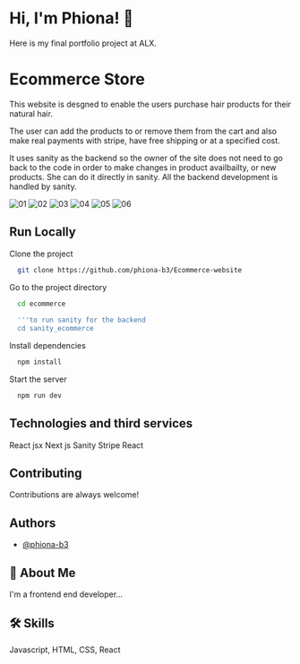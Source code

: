 
# Hi, I'm Phiona! 👋
Here is my final portfolio project at ALX.

# Ecommerce Store

This website is desgned to enable the users purchase hair products for their natural hair.

The user can add the products to or remove them from the cart and also make real payments with stripe, have free shipping or at a specified cost.

It uses sanity as the backend so the owner of the site does not need to go back to the code in order to make changes in product availbailty, or new products. She can do it directly in sanity.
All the backend development is handled by sanity.

![01](https://user-images.githubusercontent.com/102053232/234337300-d3ebb194-0db9-4bef-a0dd-adba74ea3ba4.png)
![02](https://user-images.githubusercontent.com/102053232/234337335-9eab3ca2-92dc-48cd-a71b-3dfbcbc5452a.png)
![03](https://user-images.githubusercontent.com/102053232/234337387-38120e23-8ab2-4e15-9760-c44f60d75b0c.png)
![04](https://user-images.githubusercontent.com/102053232/234337457-69655de7-3480-4d5d-9dc7-2c19e07a386a.png)
![05](https://user-images.githubusercontent.com/102053232/234337520-ab078453-3167-4b96-a039-fb3e84c0cbb8.png)
![06](https://user-images.githubusercontent.com/102053232/234337768-9539bdc5-d76e-47f3-9190-ee78f22e2631.png)


## Run Locally

Clone the project

```bash
  git clone https://github.com/phiona-b3/Ecommerce-website
```

Go to the project directory

```bash
  cd ecommerce
  
  '''to run sanity for the backend
  cd sanity_ecommerce
```

Install dependencies

```bash
  npm install
```

Start the server

```bash
  npm run dev
```


## Technologies and third services
React jsx
Next js
Sanity
Stripe
React




## Contributing

Contributions are always welcome!


## Authors

- [@phiona-b3](https://www.github.com/phiona-b3)


## 🚀 About Me
I'm a frontend end developer...


## 🛠 Skills
Javascript, HTML, CSS, React

